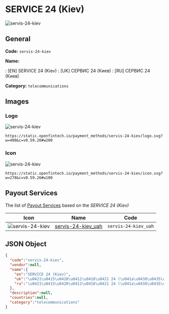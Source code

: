 
# SERVICE 24 (Kiev) 
![servis-24-kiev](https://static.openfintech.io/payment_methods/servis-24-kiev/logo.svg?w=400&c=v0.59.26#w200)  

## General 
**Code:** `servis-24-kiev` 
 
**Name:** 
 
:	[EN] SERVICE 24 (Kiev) 
:	[UK] СЕРВИС 24 (Киев) 
:	[RU] СЕРВИС 24 (Киев) 
 
**Category:** `telecommunications` 
 

## Images 

### Logo 
![servis-24-kiev](https://static.openfintech.io/payment_methods/servis-24-kiev/logo.svg?w=400&c=v0.59.26#w200)  

```
https://static.openfintech.io/payment_methods/servis-24-kiev/logo.svg?w=400&c=v0.59.26#w200
```  

### Icon 
![servis-24-kiev](https://static.openfintech.io/payment_methods/servis-24-kiev/icon.svg?w=278&c=v0.59.26#w100)  

```
https://static.openfintech.io/payment_methods/servis-24-kiev/icon.svg?w=278&c=v0.59.26#w100
```  

## Payout Services 
 
The list of [Payout Services](/payout-services/) based on the _SERVICE 24 (Kiev)_ 

|Icon|Name|Code| 
|:---:|:---:|:---:| 
|![servis-24-kiev](https://static.openfintech.io/payout_methods/servis-24-kiev/icon.png?w=278&c=v0.59.26#w40) |[servis-24-kiev_uah](/payout-services/servis-24-kiev_uah/)|`servis-24-kiev_uah`| 
 

## JSON Object 

```json
{
  "code":"servis-24-kiev",
  "vendor":null,
  "name":{
    "en":"SERVICE 24 (Kiev)",
    "uk":"\u0421\u0415\u0420\u0412\u0418\u0421 24 (\u041a\u0438\u0435\u0432)",
    "ru":"\u0421\u0415\u0420\u0412\u0418\u0421 24 (\u041a\u0438\u0435\u0432)"
  },
  "description":null,
  "countries":null,
  "category":"telecommunications"
}
```  

